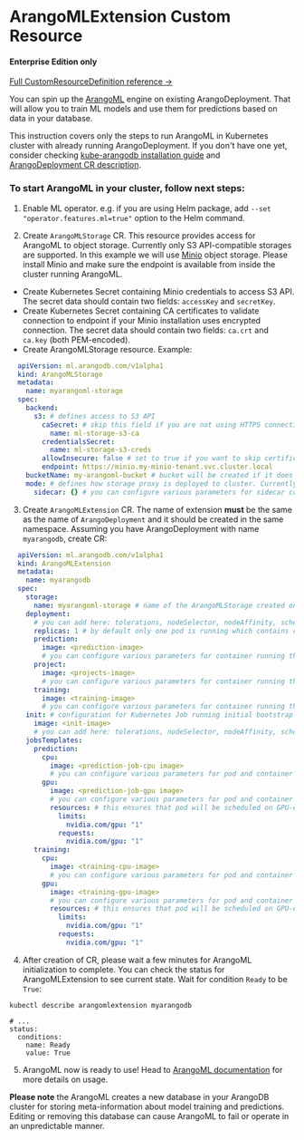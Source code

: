 # ArangoMLExtension Custom Resource


#### Enterprise Edition only

[Full CustomResourceDefinition reference ->](./api/ArangoMLExtension.V1Alpha1.md)


You can spin up the [ArangoML](https://github.com/arangoml) engine on existing ArangoDeployment.
That will allow you to train ML models and use them for predictions based on data in your database.

This instruction covers only the steps to run ArangoML in Kubernetes cluster with already running ArangoDeployment.
If you don't have one yet, consider checking [kube-arangodb installation guide](./using-the-operator.md) and [ArangoDeployment CR description](./deployment-resource-reference.md).

### To start ArangoML in your cluster, follow next steps:

1) Enable ML operator. e.g. if you are using Helm package, add `--set "operator.features.ml=true"` option to the Helm command.

2) Create `ArangoMLStorage` CR. This resource provides access for ArangoML to object storage. Currently only S3 API-compatible storages are supported.
  In this example we will use [Minio](https://min.io/) object storage. Please install Minio and make sure the endpoint is available from inside the cluster running ArangoML.

  - Create Kubernetes Secret containing Minio credentials to access S3 API. The secret data should contain two fields: `accessKey` and `secretKey`.
  - Create Kubernetes Secret containing CA certificates to validate connection to endpoint if your Minio installation uses encrypted connection. The secret data should contain two fields: `ca.crt` and `ca.key` (both PEM-encoded).
  - Create ArangoMLStorage resource. Example:
  ```yaml
    apiVersion: ml.arangodb.com/v1alpha1
    kind: ArangoMLStorage
    metadata:
      name: myarangoml-storage
    spec:
      backend:
        s3: # defines access to S3 API
          caSecret: # skip this field if you are not using HTTPS connection to minio
            name: ml-storage-s3-ca
          credentialsSecret:
            name: ml-storage-s3-creds
          allowInsecure: false # set to true if you want to skip certificate check 
          endpoint: https://minio.my-minio-tenant.svc.cluster.local
      bucketName: my-arangoml-bucket # bucket will be created if it does not exist
      mode: # defines how storage proxy is deployed to cluster. Currently only 'sidecar' mode is supported. 
        sidecar: {} # you can configure various parameters for sidecar container here. See full CRD reference for details.
  ```

3) Create `ArangoMLExtension` CR. The name of extension **must** be the same as the name of `ArangoDeployment` and it should be created in the same namespace. 
  Assuming you have ArangoDeployment with name `myarangodb`, create CR:
  ```yaml
    apiVersion: ml.arangodb.com/v1alpha1
    kind: ArangoMLExtension
    metadata:
      name: myarangodb
    spec:
      storage:
        name: myarangoml-storage # name of the ArangoMLStorage created on the previous step
      deployment:
        # you can add here: tolerations, nodeSelector, nodeAffinity, scheduler and many other parameters. See full CRD reference for details.
        replicas: 1 # by default only one pod is running which contains containers for each component (prediction, training, project). You can scale it up or down.
        prediction: 
          image: <prediction-image>
          # you can configure various parameters for container running this component here. See full CRD reference for details.
        project:
          image: <projects-image>
          # you can configure various parameters for container running this component here. See full CRD reference for details.
        training:
          image: <training-image>
          # you can configure various parameters for container running this component here. See full CRD reference for details.
      init: # configuration for Kubernetes Job running initial bootstrap of ArangoML for your cluster.
        image: <init-image>
        # you can add here: tolerations, nodeSelector, nodeAffinity, scheduler and many other parameters. See full CRD reference for details.
      jobsTemplates:
        prediction:
          cpu:
            image: <prediction-job-cpu image>
            # you can configure various parameters for pod and container running this component here. See full CRD reference for details.
          gpu:
            image: <prediction-job-gpu image>
            # you can configure various parameters for pod and container running this component here. See full CRD reference for details.
            resources: # this ensures that pod will be scheduled on GPU-enabled node. Adjust for your environment if neccessary.
              limits:
                nvidia.com/gpu: "1"
              requests:
                nvidia.com/gpu: "1"
        training:
          cpu:
            image: <training-cpu-image>
            # you can configure various parameters for pod and container running this component here. See full CRD reference for details.
          gpu:
            image: <training-gpu-image>
            # you can configure various parameters for pod and container running this component here. See full CRD reference for details.
            resources: # this ensures that pod will be scheduled on GPU-enabled node. Adjust for your environment if neccessary.
              limits:
                nvidia.com/gpu: "1"
              requests:
                nvidia.com/gpu: "1"
  ```

4) After creation of CR, please wait a few minutes for ArangoML initialization to complete. You can check the status for ArangoMLExtension to see current state. Wait for condition `Ready` to be `True`:
```shell
kubectl describe arangomlextension myarangodb
```
```
# ...
status:
  conditions:
    name: Ready
    value: True
```

5) ArangoML now is ready to use! Head to [ArangoML documentation](https://github.com/arangoml) for more details on usage.

**Please note** the ArangoML creates a new database in your ArangoDB cluster for storing meta-information about model training and predictions. Editing or removing this database can cause ArangoML to fail or operate in an unpredictable manner.
